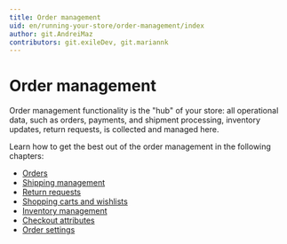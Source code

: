 ```yaml
---
title: Order management
uid: en/running-your-store/order-management/index
author: git.AndreiMaz
contributors: git.exileDev, git.mariannk
---
```


# Order management

Order management functionality is the "hub" of your store: all operational data, such as orders, payments, and shipment processing, inventory updates, return requests, is collected and managed here.

Learn how to get the best out of the order management in the following chapters:

* [Orders](xref:en/running-your-store/order-management/orders)
* [Shipping management](xref:en/running-your-store/order-management/shipping-management)
* [Return requests](xref:en/running-your-store/order-management/return-requests)
* [Shopping carts and wishlists](xref:en/running-your-store/order-management/shopping-carts-and-wishlists)
* [Inventory management](xref:en/running-your-store/order-management/inventory-management)
* [Checkout attributes](xref:en/running-your-store/order-management/checkout-attributes)
* [Order settings](xref:en/running-your-store/order-management/order-settings)
